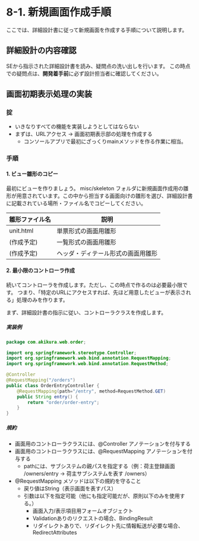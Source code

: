 # 8-1. 新規画面作成手順
ここでは、詳細設計書に従って新規画面を作成する手順について説明します。

## 詳細設計の内容確認
SEから指示された詳細設計書を読み、疑問点の洗い出しを行います。
この時点での疑問点は、**開発着手前**に必ず設計担当者に確認してください。

## 画面初期表示処理の実装
### 掟
- いきなりすべての機能を実装しようとしてはならない
- まずは、URLアクセス -> 画面初期表示部の処理を作成する
  - コンソールアプリで最初にざっくりmainメソッドを作る作業に相当。

### 手順
#### 1. ビュー雛形のコピー
最初にビューを作りましょう。
misc/skeleton フォルダに新規画面作成用の雛形が用意されています。この中から担当する画面向けの雛形を選び、詳細設計書に記載されている場所・ファイル名でコピーしてください。

| 雛形ファイル名 | 説明 |
| -- | -- |
| unit.html | 単票形式の画面用雛形 |
| (作成予定) | 一覧形式の画面用雛形 |
| (作成予定) | ヘッダ・ディテール形式の画面用雛形 |

#### 2. 最小限のコントローラ作成
続いてコントローラを作成します。ただし、この時点で作るのは必要最小限です。
つまり、「特定のURLにアクセスすれば、先ほど用意したビューが表示される」処理のみを作ります。

まず、詳細設計書の指示に従い、コントローラクラスを作成します。

##### 実装例
```java
package com.akikura.web.order;

import org.springframework.stereotype.Controller;
import org.springframework.web.bind.annotation.RequestMapping;
import org.springframework.web.bind.annotation.RequestMethod;

@Controller
@RequestMapping("/orders")
public class OrderEntryController {
	@RequestMapping(path="/entry", method=RequestMethod.GET)
	public String entry() {
		return "order/order-entry";
	}
}
```
##### 規約
- 画面用のコントローラクラスには、@Controller アノテーションを付与する
- 画面用のコントローラクラスには、@RequestMapping アノテーションを付与する
  - pathには、サブシステムの親パスを指定する（例：荷主登録画面 /owners/entry -> 荷主サブシステムを表す /owners）
- @RequestMapping メソッドは以下の規約を守ること
  - 戻り値はString（表示画面を表すパス）
  - 引数は以下を指定可能（他にも指定可能だが、原則以下のみを使用する。）
    - 画面入力/表示項目用フォームオブジェクト
    - Validationありのリクエストの場合、BindingResult
    - リダイレクトありで、リダイレクト先に情報転送が必要な場合、RedirectAttributes




